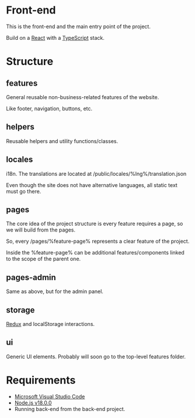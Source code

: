 # Front-end
This is the front-end and the main entry point of the project.

Build on a [React](https://reactjs.org/) with a [TypeScript](https://www.typescriptlang.org/) stack.

# Structure 
## features
General reusable non-business-related features of the website.

Like footer, navigation, buttons, etc.

## helpers
Reusable helpers and utility functions/classes.

## locales
i18n.
The translations are located at /public/locales/%lng%/translation.json

Even though the site does not have alternative languages, all static text must go there.

## pages
The core idea of the project structure is every feature requires a page, so we will build from the pages.

So, every /pages/%feature-page% represents a clear feature of the project.

Inside the %feature-page% can be additional features/components linked to the scope of the parent one.

## pages-admin
Same as above, but for the admin panel.

## storage
[Redux](https://react-redux.js.org/) and localStorage interactions.

## ui
Generic UI elements.
Probably will soon go to the top-level features folder.

# Requirements
- [Microsoft Visual Studio Code](https://code.visualstudio.com/)
- [Node.js v18.0.0](https://nodejs.org/en/)
- Running back-end from the back-end project.
